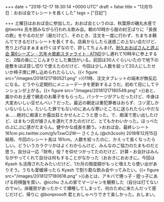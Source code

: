 
+++
date = "2018-12-17 18:30:14 +0000 UTC"
draft = false
title = "12月15日：おおば会でレシートを長くした"
tags = ["日記"]

+++
土曜日はおおば会に参加した。おおば会というのは、秋葉原の磯丸水産で @tworks 氏を囲みながら行われる飲み会。朝の10時から殷の紂王ばりに「長夜の飲」をやるのだが（昼だけど）、そのとき、注文を一度に行わず、ちまちま頼んでできるだけレシートを長くする。店員からしたら迷惑この上ない会だけど、売り上げはまぁまぁ行くはずなので、許してちょんまげ。[耐久おおばさんと遊ぶ会 第6シーズン - 忘年☆歌劇スタァライト : ATND](https://atnd.org/events/101722)少し遅れて10時半に参上すると、2階の奥にこじんまりとした集団がいる。前回は30人ぐらいいたので地下の座敷をほぼ貸し切りで使えたのだけど、今回は少し人数を絞って20人にしたせいか椅子席に押し込められたらしい。{{< figure src="/images/20181217180521.png"  >}}11時、注文タブレットの端末が無反応になる。どうやら定期的にメニューデータを更新するようだ。初めて目にしてテンションが上がる。{{< figure src="/images/20181217180549.png"  >}}あと、誰かのお土産で網走のお菓子をもらった。パッケージがアレだったけど、中身は大変おいしい豆せんべい？だった。最近の網走は重犯罪者はおらず、コソ泥しかいないらしい。たいした罪でもないのにあんな寒いところに送られたらいやだなぁ……絶対に痴漢とか露出狂とかせんとこうと思った。で、痴漢で思い出したけど、はまもつ氏が娘さんを連れてきたのだけど、とてもかわいかった。ほっぺたのぷにぷに感がたまらん。健やかな成長を願う。>おおば会、最終レシート161cm pic.twitter.com/g1vTxwCi2W— さくさん (@ch3cooh) 2018年12月15日<script async="" src="https://platform.twitter.com/widgets.js" charset="utf-8"></script>結局、今回のレシート長は 161cm。人数を絞ったのに、かえって長くなったらしい。どういうカラクリかはよくわからんけど、みんなのご協力のたまものだと思う。自分は一応「財布」役？を仰せつかってたのだけど、計算・お会計はみんながやってくれて自分は何もすることがなかった（おおきにおおきに。今回は Kyash も活用されたみたいだけど、1カ月の限度額がもっと増えたら使い出がありそう。うちも愛媛帰ったら Kyash で割り勘な飲み会やってみたい。{{< figure src="/images/20181217180618.png"  >}}あとは、アキバで甥っ子・姪っ子にあげる将棋盤を買い、@icchu さんの家でマージャンを観察した（自分は打てないのでｗ）。床暖房があったかくて爆睡してしまって、何のために来たんだって感じだけど、帰りに @bonprosoft 君とおしゃべりできて楽しかった。おしまい。


